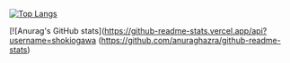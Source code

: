 [![Top Langs](https://github-readme-stats.vercel.app/api/top-langs/?username=shokiogawa
)](https://github.com/anuraghazra/github-readme-stats)

[![Anurag's GitHub stats](https://github-readme-stats.vercel.app/api?username=shokiogawa
(https://github.com/anuraghazra/github-readme-stats)
